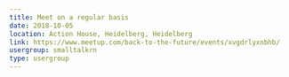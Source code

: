 ```yaml
---
title: Meet on a regular basis
date: 2018-10-05
location: Action House, Heidelberg, Heidelberg
link: https://www.meetup.com/back-to-the-future/events/xvgdrlyxnbhb/
usergroup: smalltalkrn
type: usergroup
---
```

